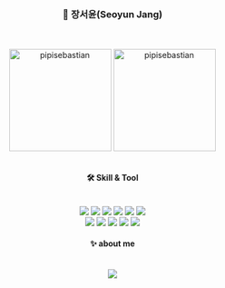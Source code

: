 <div align='center'>
  
### 🌱 장서윤(Seoyun Jang) 
<br/>  
<br/>  
<div style="display: flex, height:180px">
 <img align="center" src="https://github-readme-stats.vercel.app/api?username=pipisebastian&show_icons=true&locale=en" alt="pipisebastian" style="height:180px"  /> 
  <img align="center" align="center" style="height:180px"  src="https://github-readme-stats.vercel.app/api/top-langs?username=pipisebastian&show_icons=true&locale=en&layout=compact" alt="pipisebastian" /> 

</div>
<br/>  
    
#### 🛠 Skill & Tool
<br/>    
<img src="https://img.shields.io/badge/CSS3-1572B6?style=flat-square&logo=CSS3&logoColor=white"/> </t>
<img src="https://img.shields.io/badge/HTML5-E34F26?style=flat-square&logo=HTML5&logoColor=white"/> 
<img src="https://img.shields.io/badge/React-61DAFB?style=flat-square&logo=React&logoColor=white" />
<img src="https://img.shields.io/badge/ReactNative-61DAFB?style=flat-square&logo=React&logoColor=white"/>
<img src="https://img.shields.io/badge/JavaScript-F7DF1E?style=flat-square&logo=JavaScript&logoColor=white"/>
<img src="https://img.shields.io/badge/TypeScript-0769AD?style=flat-square&logo=TypeScript&logoColor=white" />
<br/>
<img src="https://img.shields.io/badge/Node.js-339933?style=flat-square&logo=Node.js&logoColor=white"/>
<img src="https://img.shields.io/badge/MySQL-4479A1?style=flat-square&logo=MySQL&logoColor=white" />
<img src="https://img.shields.io/badge/Slack-4A154B?style=flat-square&logo=Slack&logoColor=white" />
<img src="https://img.shields.io/badge/Git-F05032?style=flat-square&logo=Git&logoColor=white" />
<img src="https://img.shields.io/badge/Figma-F24E1E?style=flat-square&logo=Figma&logoColor=white" />
 
<br/>  
 
#### ✨ about me
<br/>  
<a href="https://velog.io/@pipi"><img src="https://img.shields.io/badge/Tech blog-20C997?style=flat-square&logo=Velog&&logoColor=white"/></a>
</div>
